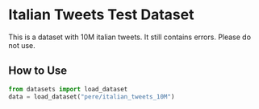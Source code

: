 # Italian Tweets Test Dataset
This is a dataset with 10M italian tweets. It still contains errors. Please do not use.

## How to Use
```python
from datasets import load_dataset
data = load_dataset("pere/italian_tweets_10M")
```
